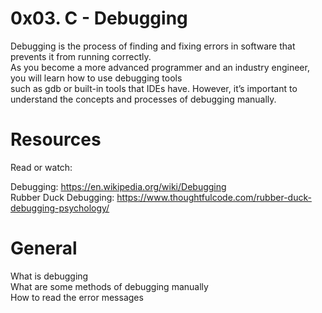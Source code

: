 # 0x03. C - Debugging
Debugging is the process of finding and fixing errors in software that prevents it from running correctly. <br>
As you become a more advanced programmer and an industry engineer, you will learn how to use debugging tools <br>
such as gdb or built-in tools that IDEs have. However, it’s important to understand the concepts and processes of debugging manually. <br>

# Resources
Read or watch: <br>

Debugging: https://en.wikipedia.org/wiki/Debugging <br>
Rubber Duck Debugging: https://www.thoughtfulcode.com/rubber-duck-debugging-psychology/ <br>


# General
What is debugging <br>
What are some methods of debugging manually <br>
How to read the error messages <br>
